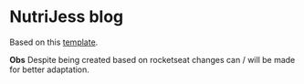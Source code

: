 # NutriJess blog

Based on this [template](https://github.com/caiolul/nextjs-base).

**Obs**
Despite being created based on rocketseat changes can / will be made for better adaptation.
